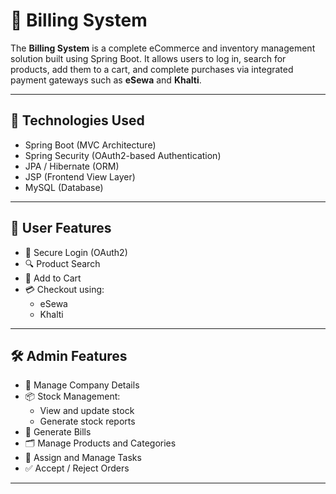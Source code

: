 # 🧾 Billing System

The **Billing System** is a complete eCommerce and inventory management solution built using Spring Boot. It allows users to log in, search for products, add them to a cart, and complete purchases via integrated payment gateways such as **eSewa** and **Khalti**.

---

## 🔐 Technologies Used

- Spring Boot (MVC Architecture)
- Spring Security (OAuth2-based Authentication)
- JPA / Hibernate (ORM)
- JSP (Frontend View Layer)
- MySQL (Database)

---

## 👥 User Features

- 🔑 Secure Login (OAuth2)
- 🔍 Product Search
- 🛒 Add to Cart
- 💳 Checkout using:
  - eSewa
  - Khalti

---

## 🛠️ Admin Features

- 🏢 Manage Company Details
- 📦 Stock Management:
  - View and update stock
  - Generate stock reports
- 🧾 Generate Bills
- 🗂 Manage Products and Categories
- 📝 Assign and Manage Tasks
- ✅ Accept / Reject Orders

---
